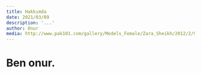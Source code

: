 ```yaml
---
title: Hakkımda
date: 2021/03/09
description: '...'
author: Onur
media: http://www.pak101.com/gallery/Models_Female/Zara_Sheikh/2012/2/9/Zara_Sheikh_picjpg_26_tqxiv_Pak101(dot)com.jpg
---
```


# Ben onur.